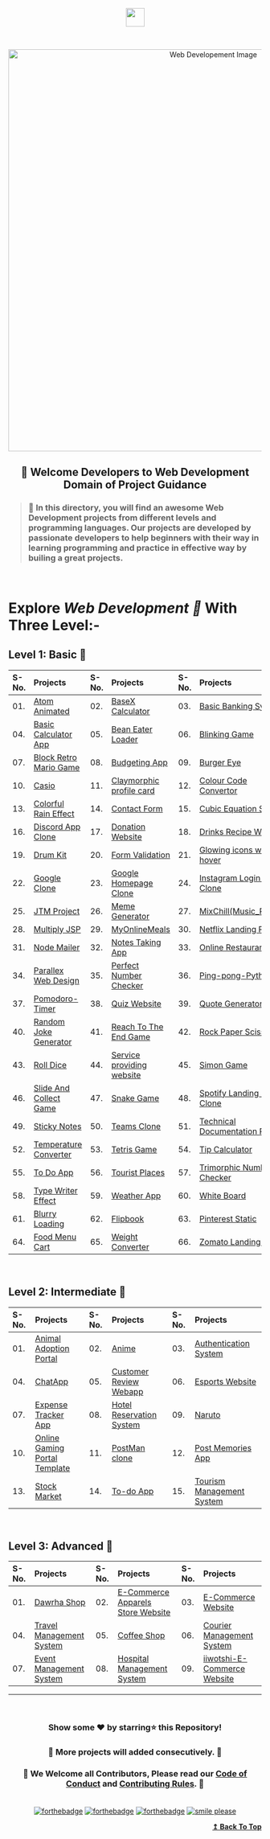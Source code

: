 <p id="top" align="center"><img align="center" height="37" src="https://img.shields.io/badge/ Web Developement- 💻-yellow.svg?&style=for-the-badge&logo=KushalDas&logoColor=blue" /> </p><br>

<p align="center"><img src="http://www.parzlogic.com/wp-content/uploads/2017/10/web-dev.jpg" alt="Web Developement Image" width=800px />
   <h2><p align="center"><strong>🚦 Welcome Developers to Web Development Domain of Project Guidance </strong></p>
</p></h2>

><h3>🏰 In this directory, you will find an awesome Web Development projects from different levels and programming languages. Our projects are developed by passionate developers to help beginners with their way in learning programming and practice in effective way by builing a great projects. </h3>

</br>

# Explore <i>Web Development 🎯</i> With Three Level:-

## Level 1: Basic 🚀

| S-No. | Projects | S-No. | Projects | S-No. | Projects |
|:--|:--|:--|:--|:--|:--|
| 01. | [Atom Animated](https://github.com/Kushal997-das/Project-Guidance/tree/main/Web%20Development/Basic/Atom%20animated) | 02. | [BaseX Calculator](https://github.com/Kushal997-das/Project-Guidance/tree/main/Web%20Development/Basic/BaseX_Calculator) | 03. | [Basic Banking System](https://github.com/Kushal997-das/Project-Guidance/tree/main/Web%20Development/Basic/Basic%20Banking%20System) |
| 04. | [Basic Calculator App](https://github.com/Kushal997-das/Project-Guidance/tree/main/Web%20Development/Basic/Basic%20Calculator%20App) | 05. | [Bean Eater Loader](https://github.com/Kushal997-das/Project-Guidance/tree/main/Web%20Development/Basic/Bean%20Eater%20Loader) | 06. | [Blinking Game](https://github.com/Kushal997-das/Project-Guidance/tree/main/Web%20Development/Basic/Blinking%20Game) |
| 07. | [Block Retro Mario Game](https://github.com/Kushal997-das/Project-Guidance/tree/main/Web%20Development/Basic/Block%20Retro%20Mario%20Game) | 08. | [Budgeting App](https://github.com/Kushal997-das/Project-Guidance/tree/main/Web%20Development/Basic/Budgeting%20App) | 09. | [Burger Eye](https://github.com/Kushal997-das/Project-Guidance/tree/main/Web%20Development/Basic/Burger%20Eye) |
| 10. | [Casio](https://github.com/Kushal997-das/Project-Guidance/tree/main/Web%20Development/Basic/Casio) | 11. | [Claymorphic profile card](https://github.com/Kushal997-das/Project-Guidance/tree/main/Web%20Development/Basic/Claymorphic%20profile%20card) | 12. | [Colour Code Convertor](https://github.com/Kushal997-das/Project-Guidance/tree/main/Web%20Development/Basic/Color_Code_Converter) |
| 13. | [Colorful Rain Effect](https://github.com/rajprem4214/Project-Guidance/tree/rain/Web%20Development/Basic/Colorful%20Rain%20Effect) | 14. | [Contact Form](https://github.com/Kushal997-das/Project-Guidance/tree/main/Web%20Development/Basic/Contact%20Form) | 15. | [Cubic Equation Solver](https://github.com/Kushal997-das/Project-Guidance/tree/main/Web%20Development/Basic/Cubic_Equation_Solver)
| 16. | [Discord App Clone](https://github.com/Kushal997-das/Project-Guidance/tree/main/Web%20Development/Basic/Discord_App_Clone) | 17. | [Donation Website](https://github.com/Kushal997-das/Project-Guidance/tree/main/Web%20Development/Basic/Donation%20Website) | 18. | [Drinks Recipe Website](https://github.com/Kushal997-das/Project-Guidance/tree/main/Web%20Development/Basic/Drinks%20Recipe%20Website(FruitNotBooze)) |
| 19. | [Drum Kit](https://github.com/Kushal997-das/Project-Guidance/tree/main/Web%20Development/Basic/Drum%20Kit) | 20. | [Form Validation](https://github.com/Kushal997-das/Project-Guidance/tree/main/Web%20Development/Basic/Form%20Validation) | 21. | [Glowing icons with hover](https://github.com/Kushal997-das/Project-Guidance/tree/main/Web%20Development/Basic/Glowing%20icons%20with%20hover) |
| 22. | [Google Clone](https://github.com/SamarpanCoder2002/Project-Guidance/tree/main/Web%20Development/Basic/Google%20Clone) | 23. | [Google Homepage Clone](https://github.com/rajprem4214/Project-Guidance/tree/gclone/Web%20Development/Basic/Google%20Homepage%20Clone) | 24. | [Instagram Login Page Clone](https://github.com/abhilipsasahoo03/Project-Guidance/tree/main/Web%20Development%2FBasic%2FInstagram%20Login%20Page%20Clone) |
| 25. | [JTM Project](https://github.com/Kushal997-das/Project-Guidance/tree/main/Web%20Development/Basic/JTM%20Project) | 26. | [Meme Generator](https://github.com/Kushal997-das/Project-Guidance/tree/main/Web%20Development/Basic/Meme-Generator) | 27. | [MixChill(Music_Player)](https://github.com/Kushal997-das/Project-Guidance/tree/main/Web%20Development/Basic/MixChill(Music_Player)) |
| 28. | [Multiply JSP](https://github.com/Kushal997-das/Project-Guidance/tree/main/Web%20Development/Basic/Multiply%20JSP) | 29. | [MyOnlineMeals](https://github.com/Kushal997-das/Project-Guidance/tree/main/Web%20Development/Basic/MyOnlineMeals) | 30. | [Netflix Landing Page](https://github.com/Kushal997-das/Project-Guidance/tree/main/Web%20Development/Basic/Netflix%20Landing%20Page) |
| 31. | [Node Mailer](https://github.com/Kushal997-das/Project-Guidance/tree/main/Web%20Development/Basic/NodeMailer) | 32. | [Notes Taking App](https://github.com/Kushal997-das/Project-Guidance/tree/main/Web%20Development/Basic/Notes%20Taking%20App) | 33. | [Online Restaurant](https://github.com/Kushal997-das/Project-Guidance/tree/main/Web%20Development/Basic/Online%20Restaurant) | 
| 34. | [Parallex Web Design](https://github.com/Kushal997-das/Project-Guidance/tree/main/Web%20Development/Basic/Parallex-Web-Design) | 35. | [Perfect Number Checker](https://github.com/Kushal997-das/Project-Guidance/tree/main/Web%20Development/Basic/Perfect%20Number%20Checker) | 36. | [Ping-pong-Python](https://github.com/Kushal997-das/Project-Guidance/tree/main/Web%20Development/Basic/Ping-pong-Python) |
| 37. | [Pomodoro-Timer](https://github.com/Kushal997-das/Project-Guidance/tree/main/Web%20Development/Basic/Pomodoro-Timer) | 38. | [Quiz Website](https://github.com/Kushal997-das/Project-Guidance/tree/main/Web%20Development/Basic/Quiz%20Website) | 39. | [Quote Generator](https://github.com/SomyaRanjanSahu/Project-Guidance/tree/somya/Web%20Development/Basic/Quote%20Generator) | 
| 40. | [Random Joke Generator](https://github.com/Kushal997-das/Project-Guidance/tree/main/Web%20Development/Basic/Random%20Joke%20Generator) | 41. | [Reach To The End Game](https://github.com/Kushal997-das/Project-Guidance/tree/main/Web%20Development/Basic/Reach%20To%20The%20End%20Game) | 42. | [Rock Paper Scissors](https://github.com/Kushal997-das/Project-Guidance/tree/main/Web%20Development/Basic/RockPaperScissors) | 
| 43. | [Roll Dice](https://github.com/Kushal997-das/Project-Guidance/tree/main/Web%20Development/Basic/Roll%20Dice) | 44. | [Service providing website](https://github.com/charu1603/Project-Guidance/tree/main/Web%20Development/Intermediate/Service%20providing%20website) | 45. | [Simon Game](https://github.com/Kushal997-das/Project-Guidance/tree/main/Web%20Development/Basic/Simon%20Game) | 
| 46. | [Slide And Collect Game](https://github.com/Kushal997-das/Project-Guidance/tree/main/Web%20Development/Basic/Slide%20And%20Collect%20Game) | 47. | [Snake Game](https://github.com/Rashmisingh-18/Project-Guidance/tree/main/Web%20Development/Basic/Snake%20Game) | 48. | [Spotify Landing Page Clone](https://github.com/abhilipsasahoo03/Project-Guidance/tree/my-patch/Web%20Development%2FBasic%2FSpotify%20Landing%20Page%20Clone) | 
| 49. | [Sticky Notes](https://github.com/Kushal997-das/Project-Guidance/tree/main/Web%20Development/Basic/Sticky%20Notes) | 50. | [Teams Clone](https://github.com/Kushal997-das/Project-Guidance/tree/main/Web%20Development/Basic/Teams%20Clone) | 51. | [Technical Documentation Page](https://adhetya.github.io/Technical_Documentation_Page/) | 
| 52. | [Temperature Converter](https://github.com/Kushal997-das/Project-Guidance/tree/main/Web%20Development/Basic/Temperature%20Converter) | 53. | [Tetris Game](https://github.com/SomyaRanjanSahu/Project-Guidance/tree/somya/Web%20Development/Basic/Tetris%20Game) | 54. | [Tip Calculator](https://github.com/RiyaBhandari-2811/Project-Guidance/tree/TipForm/Web%20Development) | 
| 55. | [To Do App](https://github.com/Kushal997-das/Project-Guidance/tree/main/Web%20Development/Basic/To%20Do%20App) | 56. | [Tourist Places](https://github.com/Kushal997-das/Project-Guidance/tree/main/Web%20Development/Basic/Tourist%20Places) | 57. | [Trimorphic Number Checker](https://github.com/Kushal997-das/Project-Guidance/tree/main/Web%20Development/Basic/Trimorphic%20Number%20Checker) |
| 58. | [Type Writer Effect](https://github.com/Kushal997-das/Project-Guidance/tree/main/Web%20Development/Basic/Type%20Writer%20Effect) | 59. | [Weather App](https://github.com/Kushal997-das/Project-Guidance/tree/main/Web%20Development/Basic/Weather%20App) | 60. | [White Board](https://github.com/Kushal997-das/Project-Guidance/tree/main/Web%20Development/Basic/White%20Board) |
| 61. | [Blurry Loading](https://github.com/Kushal997-das/Project-Guidance/tree/main/Web%20Development/Basic/blurry_loading) | 62. | [Flipbook](https://github.com/Kushal997-das/Project-Guidance/tree/main/Web%20Development/Basic/flipbook) | 63. | [Pinterest Static](https://github.com/Kushal997-das/Project-Guidance/tree/main/Web%20Development/Basic/pinterest-static) |
| 64. | [Food Menu Cart](https://github.com/Kushal997-das/Project-Guidance/tree/main/Web%20Development/Basic/Food%20Menu%20Cart) | 65. | [Weight Converter](https://github.com/Kushal997-das/Project-Guidance/tree/main/Web%20Development/Basic/Weight-Converter) | 66. | [Zomato Landing Page](https://github.com/Kushal997-das/Project-Guidance/tree/main/Web%20Development/Basic/Zomato-Landing-Page) | 
<br>

## Level 2: Intermediate 🚀

| S-No. | Projects | S-No. | Projects | S-No. | Projects |
|:--|:--|:--|:--|:--|:--|
| 01. | [Animal Adoption Portal](https://github.com/Kushal997-das/Project-Guidance/tree/main/Web%20Development/Intermediate/animal%20adoption%20portal) | 02. | [Anime](https://github.com/Kushal997-das/Project-Guidance/tree/main/Web%20Development/Intermediate/Anime) | 03. | [Authentication System](https://github.com/Kushal997-das/Project-Guidance/tree/main/Web%20Development/Intermediate/Authentication%20System) |
| 04. | [ChatApp](https://github.com/Kushal997-das/Project-Guidance/tree/main/Web%20Development/Intermediate/ChatApp) | 05. | [Customer Review Webapp](https://github.com/Kushal997-das/Project-Guidance/tree/main/Web%20Development/Intermediate/Customer%20Review%20Webapp) | 06. | [Esports Website](https://github.com/Kushal997-das/Project-Guidance/tree/main/Web%20Development/Intermediate/Esports%20Website) |
| 07. | [Expense Tracker App](https://github.com/Kushal997-das/Project-Guidance/tree/main/Web%20Development/Intermediate/Expense%20Tracker%20App) | 08. | [Hotel Reservation System](https://github.com/Kushal997-das/Project-Guidance/tree/main/Web%20Development/Intermediate/Hotel%20Reservation%20System) | 09. | [Naruto](https://github.com/Kushal997-das/Project-Guidance/tree/main/Web%20Development/Intermediate/Naruto) |
| 10. | [Online Gaming Portal Template](https://github.com/Kushal997-das/Project-Guidance/tree/main/Web%20Development/Intermediate/Online%20Gaming%20Portal%20Template) | 11. | [PostMan clone](https://github.com/Kushal997-das/Project-Guidance/tree/postman/Web%20Development) | 12. | [Post Memories App](https://github.com/Kushal997-das/Project-Guidance/tree/main/Web%20Development/Intermediate/post-memories-app)
| 13. | [Stock Market](https://github.com/Kushal997-das/Project-Guidance/tree/main/Web%20Development/Intermediate/Stock%20Market) | 14. | [To-do App](https://github.com/Kushal997-das/Project-Guidance/tree/main/Web%20Development/Intermediate/To-do%20app) | 15. | [Tourism Management System](https://github.com/Kushal997-das/Project-Guidance/tree/main/Web%20Development/Intermediate/TourismManagementSystem) 
<br>

## Level 3: Advanced 🚀

| S-No. | Projects | S-No. | Projects | S-No. | Projects |
|:--|:--|:--|:--|:--|:--|
| 01. | [Dawrha Shop](https://github.com/Kushal997-das/Project-Guidance/tree/main/Web%20Development/Advanced/Dawrha%20Shop) | 02. | [E-Commerce Apparels Store Website](https://github.com/Kushal997-das/Project-Guidance/tree/main/Web%20Development/Advanced/E-Comm%20Apparels%20Store%20Website) | 03. | [E-Commerce Website](https://github.com/Kushal997-das/Project-Guidance/tree/main/Web%20Development/Advanced/E-Commerce%20Website)
| 04. | [Travel Management System](https://github.com/Kushal997-das/Project-Guidance/tree/main/Web%20Development/Advanced/Travel%20Management%20System) | 05. | [Coffee Shop](https://github.com/Kushal997-das/Project-Guidance/tree/main/Web%20Development/Advanced/coffee%20shop) | 06. | [Courier Management System](https://github.com/Kushal997-das/Project-Guidance/tree/main/Web%20Development/Advanced/courier%20management%20system) |
| 07. | [Event Management System](https://github.com/Kushal997-das/Project-Guidance/tree/main/Web%20Development/Advanced/event%20management%20system) | 08. | [Hospital Management System](https://github.com/Kushal997-das/Project-Guidance/tree/main/Web%20Development/Advanced/hospital%20management%20system) | 09. | [iiwotshi-E-Commerce Website](https://github.com/Kushal997-das/Project-Guidance/tree/main/Web%20Development/Advanced/iiwotshi-E-Commerce%20Website) |

---

<br/>
<h3> <p align="center">Show some ❤️ by starring⭐ this Repository!</p> </h3>

<h3> <p align="center"> 💌 More projects will added consecutively. 💌</p> </h3>

### <p align="center"> 🎉 We Welcome all Contributors, Please read our [Code of Conduct](https://github.com/Kushal997-das/Project-Guidance/blob/main/CODE_OF_CONDUCT.md) and [Contributing Rules](https://github.com/Kushal997-das/Project-Guidance/blob/main/CONTRIBUTING.md). 🎉<br> <br>

<div align="center">

[![forthebadge](https://forthebadge.com/images/badges/built-by-developers.svg)](https://forthebadge.com)
[![forthebadge](https://forthebadge.com/images/badges/built-with-love.svg)](https://forthebadge.com)
[![forthebadge](https://forthebadge.com/images/badges/built-with-swag.svg)](https://forthebadge.com)
[![smile please](https://forthebadge.com/images/badges/makes-people-smile.svg)](https://github.com/Kushal997-das/)

</div>
<div align="right">
  <b><a href="#top">↥ Back To Top</a></b>
</div>
